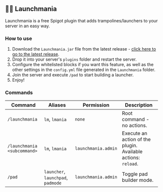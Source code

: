 ## 🤸‍♂️ Launchmania
Launchmania is a free Spigot plugin that adds trampolines/launchers to your server in an easy way.

### How to use
1. Download the `Launchmania.jar` file from the latest release - [click here to go to the latest release](https://github.com/syncwrld/launchmania/releases/latest).
2. Drop it into your server's `plugins` folder and restart the server.
3. Configure the whitelisted blocks if you want this feature, as well as the other settings in the `config.yml` file generated in the `Launchmania` folder.
4. Join the server and execute `/pad` to start building a launcher.
5. Enjoy!

### Commands
| Command                    | Aliases                          | Permission          | Description                              |
|----------------------------|----------------------------------|---------------------|------------------------------------------|
| `/launchmania`              | `lm`, `lmania`                   | `none`              | Root command - no actions.              |
| `/launchmania <subcommand>` | `lm`, `lmania`                   | `launchmania.admin` | Execute an action of the plugin. Available actions: `reload`. |
| `/pad`                      | `launcher`, `launchpad`, `padmode` | `launchmania.admin` | Toggle pad builder mode.                |
